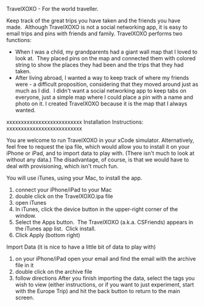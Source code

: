 
TravelXOXO - For the world traveller. 

Keep track of the great trips you have taken and the friends you have made.   Although TravelXOXO is not a social networking app, it is easy to email trips and pins with friends and family.  TravelXOXO performs two functions:
- When I was a child, my grandparents had a giant wall map that I loved to look at.  They placed pins on the map and connected them with colored string to show the places they had been and the trips that they had taken.  
- After living abroad, I wanted a way to keep track of where my friends were - a difficult proposition, considering that they moved around just as much as I did.  I didn't want a social networking app to keep tabs on everyone, just a simple map where I could place a pin with a name and photo on it.
I created TravelXOXO because it is the map that I always wanted.  


xxxxxxxxxxxxxxxxxxxxxxxxxx
Installation Instructions:
xxxxxxxxxxxxxxxxxxxxxxxxxx

You are welcome to run TravelXOXO in your xCode simulator.  Alternatively, feel free to request the ipa file, which would allow you to install it on your iPhone or iPad, and to import data to play with.  (There isn't much to look at without any data.)  The disadvantage, of course, is that we would have to deal with provisioning, which isn't much fun.    

  
You will use iTunes, using your Mac, to install the app.
1) connect your iPhone/iPad to your Mac
2) double click on the TravelXOXO.ipa file 
3) open iTunes
4) In iTunes, click the device button in the upper-right corner of the window.
5) Select the Apps button.  The TravelXOXO (a.k.a. CSFriends) appears in the iTunes app list.  Click install.
6) Click Apply (bottom right)

Import Data (it is nice to have a little bit of data to play with)
1) on your iPhone/iPad open your email and find the email with the archive file in it
2) double click on the archive file
3) follow directions
After you finish importing the data, select the tags you wish to view (either instructions, or if you want to just experiment, start with the Europe Trip) and hit the back button to return to the main screen.  

